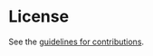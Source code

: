 # License

See the
[guidelines for contributions](https://github.com/opencrypto/draft-pala-ocsp-range-queries-extension/blob/main/CONTRIBUTING.md).
